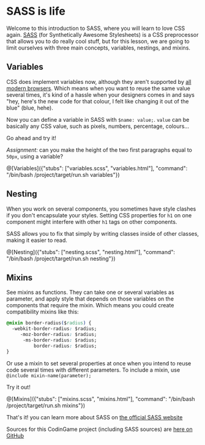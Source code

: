 # SASS is life

Welcome to this introduction to SASS, where you will learn to love CSS again. [SASS](https://sass-lang.com) (for Synthetically Awesome Stylesheets) is a CSS preprocessor that allows you to do really cool stuff, but for this lesson, we are going to limit ourselves with three main concepts, variables, nestings, and mixins.

## Variables

CSS does implement variables now, although they aren't supported by [all modern browsers](http://caniuse.com/#search=variables). Which means when you want to reuse the same value several times, it's kind of a hassle when your designers comes in and says "hey, here's the new code for that colour, I felt like changing it out of the blue" (blue, hehe).

Now you can define a variable in SASS with `$name: value;`. `value` can be basically any CSS value, such as pixels, numbers, percentage, colours...

Go ahead and try it!

*Assignment:* can you make the height of the two first paragraphs equal to `50px`, using a variable?

@[Variables]({"stubs": ["variables.scss", "variables.html"], "command": "/bin/bash /project/target/run.sh variables"})

## Nesting

When you work on several components, you sometimes have style clashes if you don't encapsulate your styles. Setting CSS properties for `h1` on one component might interfere with other `h1` tags on other components.

SASS allows you to fix that simply by writing classes inside of other classes, making it easier to read.

@[Nesting]({"stubs": ["nesting.scss", "nesting.html"], "command": "/bin/bash /project/target/run.sh nesting"})

## Mixins

See mixins as functions. They can take one or several variables as parameter, and apply style that depends on those variables on the components that require the mixin. Which means you could create compatibility mixins like this:

```CSS
@mixin border-radius($radius) {
  -webkit-border-radius: $radius;
     -moz-border-radius: $radius;
      -ms-border-radius: $radius;
          border-radius: $radius;
}
```

Or use a mixin to set several properties at once when you intend to reuse code several times with different parameters. To include a mixin, use `@include mixin-name(parameter);`

Try it out!

@[Mixins]({"stubs": ["mixins.scss", "mixins.html"], "command": "/bin/bash /project/target/run.sh mixins"})

That's it! you can learn more about SASS on [the official SASS website](https://sass-lang.com/)

Sources for this CodinGame project (including SASS sources) are [here on GitHub](https://github.com/LeonardA-L/SASS-codingame-course)
